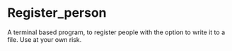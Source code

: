 # Register_person
A terminal based program, to register people with the option to write it to a file. Use at your own risk. 
